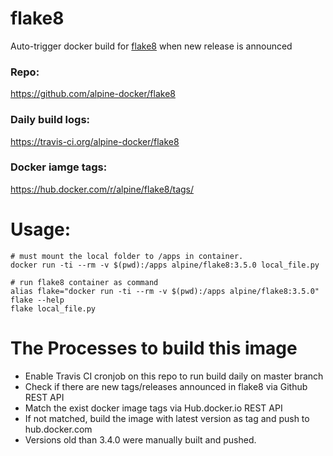 # flake8
Auto-trigger docker build for [flake8](http://flake8.pycqa.org/) when new release is announced

### Repo:

https://github.com/alpine-docker/flake8

### Daily build logs:

https://travis-ci.org/alpine-docker/flake8

### Docker iamge tags:

https://hub.docker.com/r/alpine/flake8/tags/

# Usage:

    # must mount the local folder to /apps in container.
    docker run -ti --rm -v $(pwd):/apps alpine/flake8:3.5.0 local_file.py

    # run flake8 container as command
    alias flake="docker run -ti --rm -v $(pwd):/apps alpine/flake8:3.5.0"
    flake --help
    flake local_file.py

# The Processes to build this image

* Enable Travis CI cronjob on this repo to run build daily on master branch
* Check if there are new tags/releases announced in flake8 via Github REST API
* Match the exist docker image tags via Hub.docker.io REST API
* If not matched, build the image with latest version as tag and push to hub.docker.com
* Versions old than 3.4.0 were manually built and pushed.
